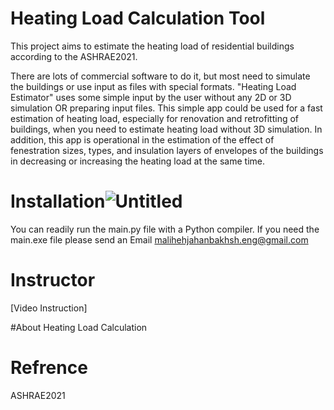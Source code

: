 # Heating Load Calculation Tool

This project aims to estimate the heating load of residential buildings according to the ASHRAE2021.

There are lots of commercial software to do it, but most need to simulate the buildings or use input as files with special formats.
"Heating Load Estimator" uses some simple input by the user without any 2D or 3D simulation OR preparing input files. This simple app could be used for a fast estimation of heating load, especially for renovation and retrofitting of buildings, when you need to estimate heating load without 3D simulation.
In addition, this app is operational in the estimation of the effect of fenestration sizes, types, and insulation layers of envelopes of the buildings in decreasing or increasing the heating load at the same time.



# Installation![Untitled](https://github.com/mlijahan/Heating_Load_Estimator_for_Buildings/assets/89294710/38efb3b3-193c-48a0-9974-61093fd160ad)


You can readily run the main.py file with a Python compiler. If you need the main.exe file please send an Email malihehjahanbakhsh.eng@gmail.com

# Instructor
[Video Instruction] 

#About Heating Load Calculation

# Refrence
ASHRAE2021




